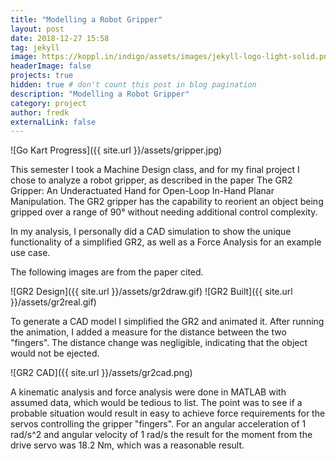 ```yaml
---
title: "Modelling a Robot Gripper"
layout: post
date: 2018-12-27 15:58
tag: jekyll
image: https://koppl.in/indigo/assets/images/jekyll-logo-light-solid.png
headerImage: false
projects: true
hidden: true # don't count this post in blog pagination
description: "Modelling a Robot Gripper"
category: project
author: fredk
externalLink: false
---
```


![Go Kart Progress]({{ site.url }}/assets/gripper.jpg)

This semester I took a Machine Design class, and for my final project I chose to analyze a robot gripper, as described in the paper The GR2 Gripper: An Underactuated Hand for Open-Loop In-Hand Planar Manipulation. The GR2 gripper has the capability to reorient an object being gripped over a range of 90° without needing additional control complexity.

In my analysis, I personally did a CAD simulation to show the unique functionality of a simplified GR2, as well as a Force Analysis for an example use case.

The following images are from the paper cited.

![GR2 Design]({{ site.url }}/assets/gr2draw.gif)
![GR2 Built]({{ site.url }}/assets/gr2real.gif)


To generate a CAD model I simplified the GR2 and animated it. After running the animation, I added a measure for the distance between the two "fingers". The distance change was negligible, indicating that the object would not be ejected.

![GR2 CAD]({{ site.url }}/assets/gr2cad.png)

A kinematic analysis and force analysis were done in MATLAB with assumed data, which would be tedious to list. The point was to see if a probable situation would result in easy to achieve force requirements for the servos controlling the gripper "fingers". For an angular acceleration of 1 rad/s^2 and angular velocity of 1 rad/s the result for the moment from the drive servo was 18.2 Nm, which was a reasonable result.
